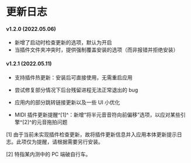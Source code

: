 # 更新日志



#### v1.2.0 (2022.05.06)

- 新增了启动时检查更新的选项，默认为开启
- 当插件文件夹冲突时，提供强制覆盖安装的选项（而非报错并拒绝安装）



#### v1.2.1 (2022.05.11)

- 支持插件热更新：安装后可直接使用，无需重启应用
- 尝试修复部分情况下后台残留进程无法正常退出的 bug
- 应用内的部分跳转链接更新以及一些 UI 小优化

- MIDI 插件更新提醒^[1]^：新增“将半元音音符向前偏移”选项，以应对某些引擎^[2]^的元音拖拍问题

[1] 由于当前未实现插件检查更新，故将插件更新信息并入应用本体更新提示日志。此项仅为提醒，请根据需要另行安装。

[2] 特指某内测中的 PC 端破自行车。
